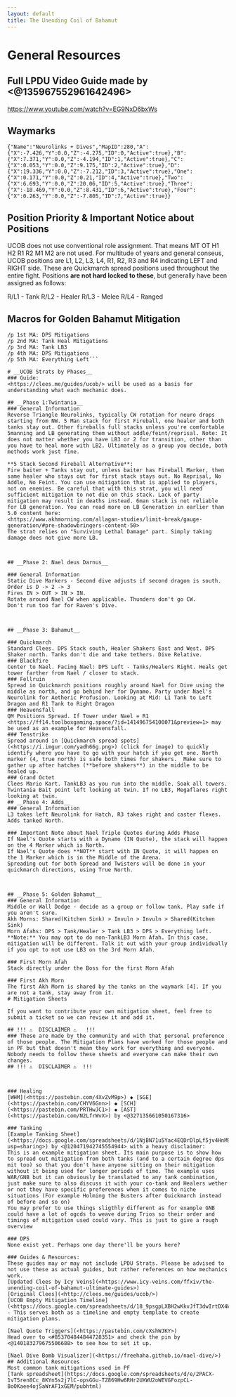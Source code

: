 ```yaml
---
layout: default
title: The Unending Coil of Bahamut
---
```


# __General Resources__

## Full LPDU Video Guide made by <@135967552961642496> 

<https://www.youtube.com/watch?v=EG9NxD6bxWs>

## Waymarks

```{"Name":"Neurolinks + Dives","MapID":280,"A":{"X":-7.426,"Y":0.0,"Z":-4.275,"ID":0,"Active":true},"B":{"X":7.371,"Y":0.0,"Z":-4.194,"ID":1,"Active":true},"C":{"X":0.053,"Y":0.0,"Z":9.175,"ID":2,"Active":true},"D":{"X":19.336,"Y":0.0,"Z":-7.212,"ID":3,"Active":true},"One":{"X":0.171,"Y":0.0,"Z":0.21,"ID":4,"Active":true},"Two":{"X":6.693,"Y":0.0,"Z":20.06,"ID":5,"Active":true},"Three":{"X":-18.469,"Y":0.0,"Z":8.431,"ID":6,"Active":true},"Four":{"X":0.263,"Y":0.0,"Z":-7.805,"ID":7,"Active":true}}```

## Position Priority & Important Notice about Positions
UCOB does not use conventional role assignment. That means MT OT H1 H2 R1 R2 M1 M2 are not used.
For multitude of years and general conseus, UCOB positions are L1, L2, L3, L4, R1, R2, R3 and R4 indicating LEFT and RIGHT side. These are Quickmarch spread positions used throughout the entire fight.
Positions **are not hard locked to these**, but generally have been assigned as follows:

R/L1 - Tank
R/L2 - Healer
R/L3 - Melee
R/L4 - Ranged

## Macros for Golden Bahamut Mitigation

```/p Soil/Kera/Shields/Reprisal on every Morn Afah
/p 1st MA: DPS Mitigations
/p 2nd MA: Tank Heal Mitigations
/p 3rd MA: Tank LB3
/p 4th MA: DPS Mitigations
/p 5th MA: Everything Left```

# __UCOB Strats by Phases__
### Guide:
<https://clees.me/guides/ucob/> will be used as a basis for understanding what each mechanic does.
   
## __Phase 1:Twintania__
### General Information
Reverse Triangle Neurolinks, typically CW rotation for neuro drops starting from NW. 5 Man stack for first Fireball, one healer and both tanks stay out. Other fireballs full stacks unless you're comfortable 5manning and LB generating them without addle/feint/reprisal. Note: It does not matter whether you have LB3 or 2 for transition, other than you have to heal more with LB2. Ultimately as a group you decide, both methods work just fine.

**5 Stack Second Fireball Alternative**:
Fire baiter + Tanks stay out, unless baiter has Fireball Marker, then same healer who stays out for first stack stays out. No Reprisal, No Addle, No Feint. You can use mitigation that is applied to players, not on enemies. Be careful that with this strat, you will need sufficient mitigation to not die on this stack. Lack of party mitigation may result in deaths instead. 6man stack is not reliable for LB generation. You can read more on LB Generation in earlier than 5.0 content here:
<https://www.akhmorning.com/allagan-studies/limit-break/gauge-generation/#pre-shadowbringers-content-50> 
The strat relies on "Surviving Lethal Damage" part. Simply taking damage does not give more LB.
  
 
 
## __Phase 2: Nael deus Darnus__

### General Information
Static Dive Markers - Second dive adjusts if second dragon is south. Order is D -> 2 -> 3 
Fires IN > OUT > IN > IN. 
Rotate around Nael CW when applicable. Thunders don't go CW. 
Don't run too far for Raven's Dive.
  
 
 
## __Phase 3: Bahamut__

### Quickmarch
Standard Clees. DPS Stack south, Healer Shakers East and West. DPS Shaker north. Tanks don't die and take tethers. Dive Relative.
### Blackfire
Center to Nael. Facing Nael: DPS Left - Tanks/Healers Right. Heals get tower farther from Nael / closer to stack. 
### Fellruin
Spread in Quickmarch positions roughly around Nael for Dive using the middle as north, and go behind her for Dynamo. Party under Nael's Neurolink for Aetheric Profusion. Looking at Mid: L1 Tank to Left Dragon and R1 Tank to Right Dragon
### Heavensfall
QM Positions Spread. If Tower under Nael = R1
<https://ff14.toolboxgaming.space/?id=141496754100071&preview=1> may be used as an example for Heavensfall.
### Tenstrike
Spread around in [Quickmarch spread spots](<https://i.imgur.com/yadh66g.png>) (click for image) to quickly identify where you have to go with your hatch if you get one. North marker (4, true north) is safe both times for shakers.  Make sure to gather up after hatches (**before shakers**) in the middle to be healed up. 
### Grand Octet
Clees Mario Kart. TankLB3 as you run into the middle. Soak all towers. Twintania Bait point left looking at twin. If no LB3, Megaflares right looking at twin.
## __Phase 4: Adds__
### General Information
L3 takes left Neurolink for Hatch, R3 takes right and caster flexes. Adds tanked North.

### Important Note about Nael Triple Quotes during Adds Phase
If Nael's Quote starts with a Dynamo (IN Quote), the stack will happen on the 4 Marker which is North.
If Nael's Quote does **NOT** start with IN Quote, it will happen on the 1 Marker which is in the Middle of the Arena.
Spreading out for both Spread and Twisters will be done in your quickmarch directions, using True North.
  
 
 
## __Phase 5: Golden Bahamut__
### General Information
Middle or Wall Dodge - decide as a group or follow tank. Play safe if you aren't sure.
Akh Morns: Shared(Kitchen Sink) > Invuln > Invuln > Shared(Kitchen Sink)
Morn Afahs: DPS > Tank/Healer > Tank LB3 > DPS > Everything left. 
**Note:** You may opt to do non-TankLB3 Morn Afah. In this case, mitigation will be different. Talk it out with your group individually if you opt to not use LB3 on the 3rd Morn Afah.

### First Morn Afah
Stack directly under the Boss for the first Morn Afah

### First Akh Morn
The first Akh Morn is shared by the tanks on the waymark [4]. If you are not a tank, stay away from it.
# Mitigation Sheets

If you want to contribute your own mitigation sheet, feel free to submit a ticket so we can review it and add it.

## !!! ⚠️  DISCLAIMER ⚠️   !!!
### These are made by the community and with that personal preference of those people. The Mitigation Plans have worked for those people and in PF but that doesn't mean they work for everything and everyone. Nobody needs to follow these sheets and everyone can make their own changes. 
## !!! ⚠️  DISCLAIMER ⚠️  !!!



### Healing
[WHM](<https://pastebin.com/4XvZvM9p>) ◆ [SGE](<https://pastebin.com/CHYV6Gnn>) ◆ [SCH](<https://pastebin.com/PRTHwJC1>) ◆ [AST](<https://pastebin.com/N2LfrWvX>) by <@327135661050167316> 

### Tanking
[Example Tanking Sheet](<https://docs.google.com/spreadsheets/d/1NjBN71u5Yac4EQDrDlpLf5jv4HnM9BHufQGjjsYDc5Q/edit?usp=sharing>) by <@120471942745554944> with a heavy disclaimer:
This is an example mitigation sheet. Its main purpose is to show how to spread out mitigation from both tanks (and to a certain degree dps mit too) so that you don't have anyone sitting on their mitigation without it being used for longer periods of time. The example uses WAR/GNB but it can obviously be translated to any tank combination, just make sure to also discuss it with your co-tank and Healers wether or not they have specific preferences when it comes to niche situations (For example Holming the Busters after Quickmarch instead of before and so on)
You may prefer to use things sligthly different as for example GNB could have a lot of ogcds to weave during Trios so their order and timings of mitigation used could vary. This is just to give a rough overview 

### DPS
None exist yet. Perhaps one day there'll be yours here?

### Guides & Resources:
These guides may or may not include LPDU Strats. Please be advised to not use these as actual guides, but rather references on how mechanics work.
[Updated Clees by Icy Veins](<https://www.icy-veins.com/ffxiv/the-unending-coil-of-bahamut-ultimate-guides>)
[Original Clees](<http://clees.me/guides/ucob/>)
[UCOB Empty Mitigation Timeline](<https://docs.google.com/spreadsheets/d/18_9psgpLXBH2wKkvJfT3dwIrtDX4W6pJ23Bkie0e1Ns/edit#gid=435719707>) - This serves both as a timeline and empty template to create mitigation plans.

[Nael Quote Triggers](<https://pastebin.com/cXshWJKY>)
Head over to <#853704844844728351> and check the pin by <@140183279675506688> to see how to set it up.

[Nael Dive Bomb Visualizer](<https://freehaha.github.io/nael-dive/>)
## Additional Resources
Most common tank mitigations used in PF
[Tank spreadsheet](https://docs.google.com/spreadsheets/d/e/2PACX-1vT5ren8Cc_8KYn5s2j7lC-opsGGu-TZ869Hw6RHr2UXWU2oWEVGFozpCL-BoOKaee4ojSaWrAF1xGEM/pubhtml)